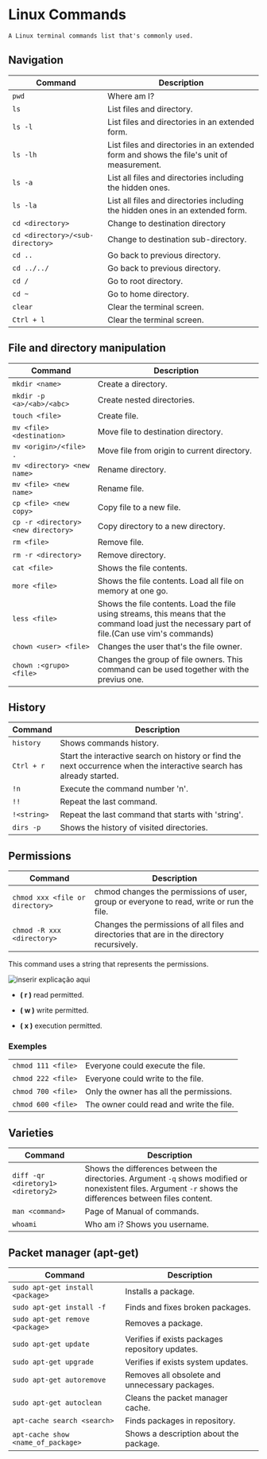# Linux Commands

    A Linux terminal commands list that's commonly used.

## Navigation

|Command|Description|
|------|------|
|```pwd```|Where am I?|
|```ls```|List files and directory.|
|```ls -l```|List files and directories in an extended form.|
|```ls -lh```|List files and directories in an extended form and shows the file's unit of measurement.|
|```ls -a```|List all files and directories including the hidden ones.|
|```ls -la```|List all files and directories including the hidden ones in an extended form.|
|```cd <directory>```| Change to destination directory|
|```cd <directory>/<sub-directory>```| Change to destination sub-directory.|
|```cd ..```|Go back to previous directory.|
|```cd ../../```|Go back to previous directory.|
|```cd /```|Go to root directory.|
|```cd ~```|Go to home directory.|
|```clear```|Clear the terminal screen.|
|```Ctrl + l```|Clear the terminal screen.|

## File and directory manipulation

|Command|Description|
|------|------|
|```mkdir <name>```|Create a directory.|
|```mkdir -p <a>/<ab>/<abc>```|Create nested directories.|
|```touch <file>```|Create file.|
|```mv <file> <destination>```|Move file to destination directory.|
|```mv <origin>/<file> .```|Move file from origin to current directory.|
|```mv <directory> <new name>```|Rename directory.|
|```mv <file> <new name>```|Rename file.|
|```cp <file> <new copy>```|Copy file to a new file.|
|```cp -r <directory> <new directory>```|Copy directory to a new directory.|
|```rm <file>```|Remove file.|
|```rm -r <directory>```|Remove directory.|
|```cat <file>```|Shows the file contents.|
|```more <file>```|Shows the file contents. Load all file on memory at one go.|
|```less <file>```|Shows the file contents. Load the file using streams, this means that the command load just the necessary part of file.(Can use vim's commands)|
|```chown <user> <file>```|Changes the user that's the file owner.|
|```chown :<grupo> <file>```|Changes the group of file owners. This command can be used together with the previus one. |

## History

|Command|Description|
|------|------|
|```history```|Shows commands history.|
|```Ctrl + r```|Start the interactive search on history or find the next occurrence when the interactive search has already started.|
|```!n```|Execute the command number 'n'.|
|```!!```|Repeat the last command.|
|```!<string>```|Repeat the last command that starts with 'string'.|
|```dirs -p```|Shows the history of visited directories.|

## Permissions

|Command|Description|
|------|------|
|```chmod xxx <file or directory>```|chmod changes the permissions of user, group or everyone to read, write or run the file.|
|```chmod -R xxx <directory>```|Changes the permissions of all files and directories that are in the directory recursively.|

This command uses a string that represents the permissions.

![ inserir explicação aqui ][permissions]

* __( r )__ read permitted.

* __( w )__ write permitted.

* __( x )__ execution permitted.

### Exemples

|||
|------|------|
|```chmod 111 <file>```|Everyone could execute the file.|
|```chmod 222 <file>```|Everyone could write to the file.|
|```chmod 700 <file>```|Only the owner has all the permissions.|
|```chmod 600 <file>```|The owner could read and write the file.|

## Varieties

|Command|Description|
|------|------|
|```diff -qr <diretory1> <diretory2>```|Shows the differences between the directories. Argument ```-q``` shows modified or nonexistent files. Argument ```-r``` shows the differences between files content.|
|```man <command>```|Page of Manual of commands.|
|```whoami```|Who am i? Shows you username.|

## Packet manager (apt-get)

|Command|Description|
|------|------|
|```sudo apt-get install <package>```|Installs a package.|
|```sudo apt-get install -f```|Finds and fixes broken packages.|
|```sudo apt-get remove <package>```|Removes a package.|
|```sudo apt-get update```|Verifies if exists packages repository updates.|
|```sudo apt-get upgrade```|Verifies if exists system updates.|
|```sudo apt-get autoremove```|Removes all obsolete and unnecessary packages.|
|```sudo apt-get autoclean```|Cleans the packet manager cache.|
|```apt-cache search <search>```|Finds packages in repository.|
|```apt-cache show <name_of_package>```|Shows a description about the package.|

[permissions]: https://github.com/hemilioaraujo/Linux-Commands/blob/master/img/permissionsEN.PNG?raw=true
"String representation"